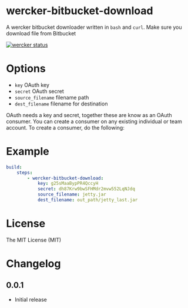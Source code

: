 # wercker-bitbucket-download

A wercker bitbucket downloader written in `bash` and `curl`. Make sure you download file from Bitbucket

[![wercker status](https://app.wercker.com/status/94f767fe85199d1f7f2dd064f36802bb/s "wercker status")](https://app.wercker.com/project/bykey/94f767fe85199d1f7f2dd064f36802bb)

# Options

- `key` OAuth key
- `secret` OAuth secret
- `source_filename` filename path
- `dest_filename` filename for destination

OAuth needs a key and secret, together these are know as an OAuth consumer. You can create a consumer on any existing individual or team account. To create a consumer, do the following:


# Example

```yaml
build:
    steps:
        - wercker-bitbucket-download:
            key: g25sMaaBypPR4QccyH
            secret: dh87Krw9bwSFHMdr2mvw552LqNJdq
            source_filename: jetty.jar
            dest_filename: out_path/jetty_last.jar
```

# License

The MIT License (MIT)

# Changelog

## 0.0.1

- Initial release
